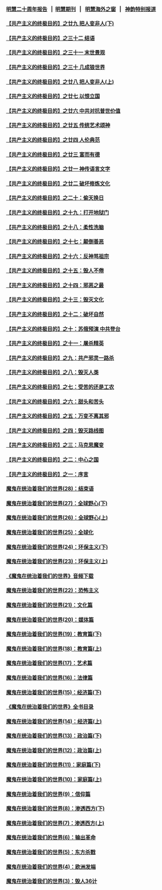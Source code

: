 #### [明慧二十周年报告](https://github.com/gfw-breaker/mh-reports/blob/master/README.md?t=07211740) &nbsp;&nbsp;|&nbsp;&nbsp;[明慧期刊](https://github.com/gfw-breaker/mh-qikan) &nbsp;&nbsp;|&nbsp;&nbsp; [明慧海外之窗](https://github.com/gfw-breaker/mh-news/blob/master/README.md?t=07211740) &nbsp;&nbsp;|&nbsp;&nbsp; [神韵特别报道](https://github.com/gfw-breaker/mh-news/blob/master/shenyun.md?t=07211740) 

#### [【共产主义的终极目的】之廿九 把人变非人(下)](../pages/nsc422/n11344140.md?t=07211740) 

#### [【共产主义的终极目的】之三十二 结语](../pages/nsc422/n11360535.md?t=07211740) 

#### [【共产主义的终极目的】之三十一 末世景观](../pages/nsc422/n11351129.md?t=07211740) 

#### [【共产主义的终极目的】之三十 几成狼世界](../pages/nsc422/n11348280.md?t=07211740) 

#### [【共产主义的终极目的】之廿八 把人变非人(上)](../pages/nsc422/n11340492.md?t=07211740) 

#### [【共产主义的终极目的】之廿七 以恨立国](../pages/nsc422/n11336944.md?t=07211740) 

#### [【共产主义的终极目的】之廿六 中共对抗普世价值](../pages/nsc422/n11324785.md?t=07211740) 

#### [【共产主义的终极目的】之廿五 传统艺术颂神](../pages/nsc422/n11296396.md?t=07211740) 

#### [【共产主义的终极目的】之廿四 人伦典范](../pages/nsc422/n11296397.md?t=07211740) 

#### [【共产主义的终极目的】之廿三 富而有德](../pages/nsc422/n11283598.md?t=07211740) 

#### [【共产主义的终极目的】之廿一 神传语言文字](../pages/nsc422/n11263265.md?t=07211740) 

#### [【共产主义的终极目的】之廿二 破坏修炼文化](../pages/nsc422/n11245728.md?t=07211740) 

#### [【共产主义的终极目的】之二十：偷天换日](../pages/nsc422/n11238846.md?t=07211740) 

#### [【共产主义的终极目的】之十九：打开地狱门](../pages/nsc422/n11206376.md?t=07211740) 

#### [【共产主义的终极目的】之十八：柔性洗脑](../pages/nsc422/n11199994.md?t=07211740) 

#### [【共产主义的终极目的】之十七：颠倒善恶](../pages/nsc422/n11179782.md?t=07211740) 

#### [【共产主义的终极目的】之十六：反神骂祖宗](../pages/nsc422/n11166798.md?t=07211740) 

#### [【共产主义的终极目的】之十五：毁人不倦](../pages/nsc422/n11166792.md?t=07211740) 

#### [【共产主义的终极目的】之十四：邪恶之最](../pages/nsc422/n11150249.md?t=07211740) 

#### [【共产主义的终极目的】之十三：毁灭文化](../pages/nsc422/n11135227.md?t=07211740) 

#### [【共产主义的终极目的】之十二：破坏自然](../pages/nsc422/n11135214.md?t=07211740) 

#### [【共产主义的终极目的】之十：苏俄预演 中共登台](../pages/nsc422/n11118424.md?t=07211740) 

#### [【共产主义的终极目的】之十一：屠杀精英](../pages/nsc422/n11118442.md?t=07211740) 

#### [【共产主义的终极目的】之九：共产邪灵一路杀](../pages/nsc422/n11114139.md?t=07211740) 

#### [【共产主义的终极目的】之八：毁灭人类](../pages/nsc422/n11108503.md?t=07211740) 

#### [【共产主义的终极目的】之七：受苦的还是工农](../pages/nsc422/n11101809.md?t=07211740) 

#### [【共产主义的终极目的】之六：甜头和苦头](../pages/nsc422/n11096971.md?t=07211740) 

#### [【共产主义的终极目的】之五：万变不离其邪](../pages/nsc422/n11091285.md?t=07211740) 

#### [【共产主义的终极目的】之四：毁灭路线图](../pages/nsc422/n11086284.md?t=07211740) 

#### [【共产主义的终极目的】之三：马克思魔变](../pages/nsc422/n11061941.md?t=07211740) 

#### [【共产主义的终极目的】之二：中心之国](../pages/nsc422/n11047728.md?t=07211740) 

#### [【共产主义的终极目的】之一：序言](../pages/nsc422/n11086077.md?t=07211740) 

#### [魔鬼在统治着我们的世界(28)：结束语](../pages/nsc422/n10936246.md?t=07211740) 

#### [魔鬼在统治着我们的世界(27)：全球野心(下)](../pages/nsc422/n10928319.md?t=07211740) 

#### [魔鬼在统治着我们的世界(26)：全球野心(上)](../pages/nsc422/n10900318.md?t=07211740) 

#### [魔鬼在统治着我们的世界(25)：全球化](../pages/nsc422/n10788205.md?t=07211740) 

#### [魔鬼在统治着我们的世界(24)：环保主义(下)](../pages/nsc422/n10695307.md?t=07211740) 

#### [魔鬼在统治着我们的世界(23)：环保主义(上)](../pages/nsc422/n10688613.md?t=07211740) 

#### [《魔鬼在统治着我们的世界》音频下载](../pages/nsc422/n10635553.md?t=07211740) 

#### [魔鬼在统治着我们的世界(22)：恐怖主义](../pages/nsc422/n10614727.md?t=07211740) 

#### [魔鬼在统治着我们的世界(21)：文化篇](../pages/nsc422/n10597706.md?t=07211740) 

#### [魔鬼在统治着我们的世界(20)：媒体篇](../pages/nsc422/n10586579.md?t=07211740) 

#### [魔鬼在统治着我们的世界(19)：教育篇(下)](../pages/nsc422/n10564808.md?t=07211740) 

#### [魔鬼在统治着我们的世界(18)：教育篇(上)](../pages/nsc422/n10526970.md?t=07211740) 

#### [魔鬼在统治着我们的世界(17)：艺术篇](../pages/nsc422/n10499093.md?t=07211740) 

#### [魔鬼在统治着我们的世界(16)：法律篇](../pages/nsc422/n10485969.md?t=07211740) 

#### [魔鬼在统治着我们的世界(15)：经济篇(下)](../pages/nsc422/n10469975.md?t=07211740) 

#### [《魔鬼在统治着我们的世界》全书目录](../pages/nsc422/n10464261.md?t=07211740) 

#### [魔鬼在统治着我们的世界(14)：经济篇(上)](../pages/nsc422/n10457370.md?t=07211740) 

#### [魔鬼在统治着我们的世界(13)：政治篇(下)](../pages/nsc422/n10448270.md?t=07211740) 

#### [魔鬼在统治着我们的世界(12)：政治篇(上)](../pages/nsc422/n10444576.md?t=07211740) 

#### [魔鬼在统治着我们的世界(11)：家庭篇(下)](../pages/nsc422/n10440961.md?t=07211740) 

#### [魔鬼在统治着我们的世界(10)：家庭篇(上)](../pages/nsc422/n10435448.md?t=07211740) 

#### [魔鬼在统治着我们的世界(9)：信仰篇](../pages/nsc422/n10432159.md?t=07211740) 

#### [魔鬼在统治着我们的世界(8)：渗透西方(下)](../pages/nsc422/n10429603.md?t=07211740) 

#### [魔鬼在统治着我们的世界(7)：渗透西方(上)](../pages/nsc422/n10426013.md?t=07211740) 

#### [魔鬼在统治着我们的世界(6)：输出革命](../pages/nsc422/n10421536.md?t=07211740) 

#### [魔鬼在统治着我们的世界(5)：东方杀戮](../pages/nsc422/n10417707.md?t=07211740) 

#### [魔鬼在统治着我们的世界(4)：欧洲发端](../pages/nsc422/n10414890.md?t=07211740) 

#### [魔鬼在统治着我们的世界(3)：毁人36计](../pages/nsc422/n10411583.md?t=07211740) 

